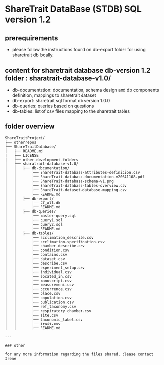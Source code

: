 # ShareTrait DataBase (STDB) SQL version 1.2

## prerequirements

- please follow the instructions found on db-export folder for using sharetrait db locally.

## content for sharetrait database db-version 1.2 folder : sharatrait-database-v1.0/
<!---
Please make sure you update sharetrait database version 1.0 to database version 1.2 which will be the one to publish on zenodo
-->

- db-documentation: documentation, schema design and db components definition, mappings to sharetrait dataset
- db-export: sharetrait sql format db version 1.0.0
- db-queries: queries based on questions
- db-tables: list of csv files mapping to the sharetrait tables

## folder overview

```
ShareTraitProject/
├── otherrepos
├── ShareTraitDatabase/
|   ├── README.md
|   ├── LICENSE
|   ├── other-development-folders
│   ├── sharatrait-database-v1.0/
│   │   ├── db-documentation/
│   │       ├── ShareTrait-database-attributes-definition.csv
│   │       ├── ShareTrait-database-documentation-v20241108.pdf
│   │       ├── ShareTrait-database-schema-v1.png
│   │       ├── ShareTrait-database-tables-overview.csv
│   │       ├── ShareTrait-dataset-database-mapping.csv
│   │       ├── README.md
│   │   ├── db-export/
│   │       ├── ST_all.db
│   │       ├── README.md
│   │   ├── db-queries/
│   │       ├── master-query.sql
│   │       ├── query1.sql
│   │       ├── query2.sql
│   │       ├── README.md
│   │   ├── db-tables/
│   │       ├── acclimation_describe.csv
│   │       ├── acclimation-specification.csv
│   │       ├── chamber-describe.csv
│   │       ├── condition.csv
│   │       ├── contains.csv
│   │       ├── dataset.csv
│   │       ├── describe.csv
│   │       ├── experiment_setup.csv
│   │       ├── individual.csv
│   │       ├── located_in.csv
│   │       ├── manuscript.csv
│   │       ├── measurement.csv
│   │       ├── occurrence.csv
│   │       ├── place.csv
│   │       ├── population.csv
│   │       ├── publication.csv
│   │       ├── ref_taxonomy.csv
│   │       ├── respiratory_chamber.csv
│   │       ├── site.csv
│   │       ├── taxonomic_label.csv
│   │       ├── trait.csv
│   │       ├── README.md

---

### other

for any more information regarding the files shared, please contact Irene
